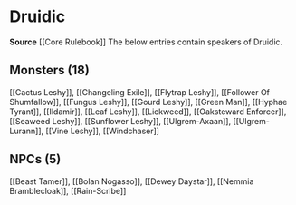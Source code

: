 ﻿---
id: '23'
name: Druidic
rarity: Common
source: '[[DATABASE/source/Core Rulebook|Core Rulebook]]'
trait:
- '[[DATABASE/trait/Secret|Secret]]'
type: Language

---
# Druidic

**Source** [[Core Rulebook]] 
The below entries contain speakers of Druidic.

## Monsters (18)

[[Cactus Leshy]], [[Changeling Exile]], [[Flytrap Leshy]], [[Follower Of Shumfallow]], [[Fungus Leshy]], [[Gourd Leshy]], [[Green Man]], [[Hyphae Tyrant]], [[Ildamir]], [[Leaf Leshy]], [[Lickweed]], [[Oaksteward Enforcer]], [[Seaweed Leshy]], [[Sunflower Leshy]], [[Ulgrem-Axaan]], [[Ulgrem-Lurann]], [[Vine Leshy]], [[Windchaser]]

## NPCs (5)

[[Beast Tamer]], [[Bolan Nogasso]], [[Dewey Daystar]], [[Nemmia Bramblecloak]], [[Rain-Scribe]]